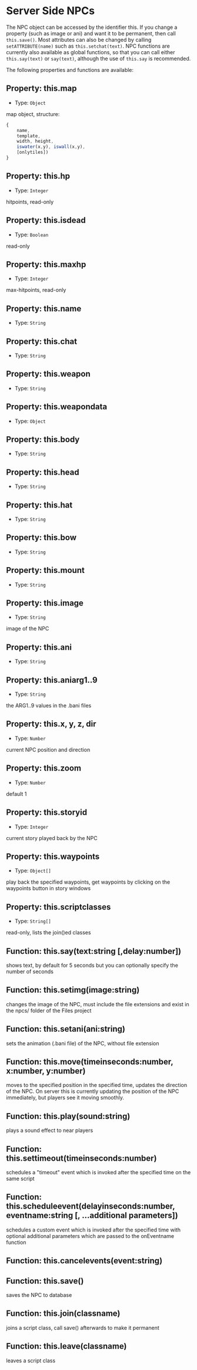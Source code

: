 # Server Side NPCs

The NPC object can be accessed by the identifier this. If you change a property (such as image or ani) and want it to be permanent, then call `this.save()`.
Most attributes can also be changed by calling `setATTRIBUTE(name)` such as `this.setchat(text)`.
NPC functions are currently also available as global functions, so that you can call either `this.say(text)` or `say(text)`, although the use of `this.say` is recommended.

The following properties and functions are available:

## Property: this.map
- Type: `Object`

map object, structure:
```javascript 
{
    name,
    template,
    width, height,
    iswater(x,y), iswall(x,y),
    [onlytiles])
}
```

## Property: this.hp
- Type: `Integer`

hitpoints, read-only

## Property: this.isdead
- Type: `Boolean`

read-only

## Property: this.maxhp
- Type: `Integer`

max-hitpoints, read-only

## Property: this.name
- Type: `String`

## Property: this.chat
- Type: `String`

## Property: this.weapon
- Type: `String`

## Property: this.weapondata
- Type: `Object`

## Property: this.body
- Type: `String`

## Property: this.head
- Type: `String`

## Property: this.hat
- Type: `String`

## Property: this.bow
- Type: `String`

## Property: this.mount
- Type: `String`

## Property: this.image
- Type: `String`

image of the NPC

## Property: this.ani
- Type: `String`

## Property: this.aniarg1..9
- Type: `String`

the ARG1..9 values in the .bani files

## Property: this.x, y, z, dir
- Type: `Number`

current NPC position and direction

## Property: this.zoom
- Type: `Number`

default 1

## Property: this.storyid
- Type: `Integer`

current story played back by the NPC

## Property: this.waypoints
- Type: `Object[]`

play back the specified waypoints, get waypoints by clicking on the waypoints button in story windows

## Property: this.scriptclasses
- Type: `String[]`

read-only, lists the join()ed classes

## Function: this.say(text:string [,delay:number])
shows text, by default for 5 seconds but you can optionally specify the number of seconds

## Function: this.setimg(image:string)
changes the image of the NPC, must include the file extensions and exist in the npcs/ folder of the Files project

## Function: this.setani(ani:string)
sets the animation (.bani file) of the NPC, without file extension

## Function: this.move(timeinseconds:number, x:number, y:number)
moves to the specified position in the specified time, updates the direction of the NPC. On server this is currently updating the position of the NPC immediately, but players see it moving smoothly.

## Function: this.play(sound:string)
plays a sound effect to near players

## Function: this.settimeout(timeinseconds:number)
schedules a "timeout" event which is invoked after the specified time on the same script

## Function: this.scheduleevent(delayinseconds:number, eventname:string [, ...additional parameters])
schedules a custom event which is invoked after the specified time with optional additional parameters which are passed to the onEventname function

## Function: this.cancelevents(event:string)

## Function: this.save()
saves the NPC to database

## Function: this.join(classname)
joins a script class, call save() afterwards to make it permanent

## Function: this.leave(classname)
leaves a script class